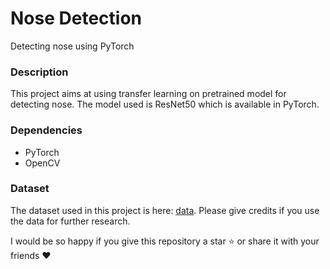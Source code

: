 # Nose Detection 
Detecting nose using PyTorch

### Description
This project aims at using transfer learning on pretrained model for detecting nose. The model used is ResNet50 which is available in PyTorch.

### Dependencies
* PyTorch
* OpenCV

### Dataset
The dataset used in this project is here: [data](https://github.com/akash720/nose-detection/tree/master/data). Please give credits if you use the data for further research.

I would be so happy if you give this repository a star :star: or share it with your friends ❤️